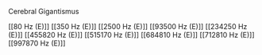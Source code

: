 Cerebral Gigantismus

[[80 Hz (E)]]
[[350 Hz (E)]]
[[2500 Hz (E)]]
[[93500 Hz (E)]]
[[234250 Hz (E)]]
[[455820 Hz (E)]]
[[515170 Hz (E)]]
[[684810 Hz (E)]]
[[712810 Hz (E)]]
[[997870 Hz (E)]]